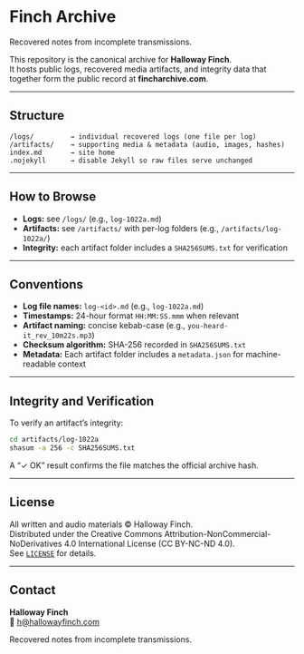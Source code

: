 # Finch Archive

Recovered notes from incomplete transmissions.

This repository is the canonical archive for **Halloway Finch**.  
It hosts public logs, recovered media artifacts, and integrity data that together form the public record at **fincharchive.com**.

---

## Structure
```
/logs/         → individual recovered logs (one file per log)
/artifacts/    → supporting media & metadata (audio, images, hashes)
index.md       → site home
.nojekyll      → disable Jekyll so raw files serve unchanged
```

---

## How to Browse
- **Logs:** see `/logs/` (e.g., `log-1022a.md`)  
- **Artifacts:** see `/artifacts/` with per-log folders (e.g., `/artifacts/log-1022a/`)  
- **Integrity:** each artifact folder includes a `SHA256SUMS.txt` for verification  

---

## Conventions
- **Log file names:** `log-<id>.md` (e.g., `log-1022a.md`)  
- **Timestamps:** 24-hour format `HH:MM:SS.mmm` when relevant  
- **Artifact naming:** concise kebab-case (e.g., `you-heard-it_rev_10m22s.mp3`)  
- **Checksum algorithm:** SHA-256 recorded in `SHA256SUMS.txt`  
- **Metadata:** Each artifact folder includes a `metadata.json` for machine-readable context  

---

## Integrity and Verification
To verify an artifact’s integrity:

```bash
cd artifacts/log-1022a
shasum -a 256 -c SHA256SUMS.txt
```

A “✓ OK” result confirms the file matches the official archive hash.

---

## License
All written and audio materials © Halloway Finch.  
Distributed under the Creative Commons Attribution-NonCommercial-NoDerivatives 4.0 International License (CC BY-NC-ND 4.0).  
See [`LICENSE`](LICENSE) for details.

---

## Contact
**Halloway Finch**  
📧 h@hallowayfinch.com

Recovered notes from incomplete transmissions.

